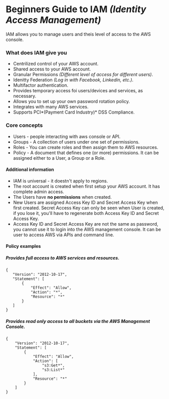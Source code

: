 # Beginners Guide to IAM *(Identity Access Management)*

IAM allows you to manage users and theis level of access to the AWS console.

### What does IAM give you
 - Centrilized control of your AWS account.
 - Shared access to your AWS account.
 - Granular Permissions *(Different level of access for different users)*.
 - Idenitty Federation *(Log in with Facebook, Linkedin, etc.)*.
 - Multifactor authentication.
 - Provides temporary access foi users/devices and services, as necessary.
 - Allows you to set up your own password rotation policy.
 - Integrates with many AWS services.
 - Supports PCI*(Payment Card Industry)* DSS Compliance.

### Core concepts
 - Users - people interacting with aws console or API.
 - Groups - A collection of users under one set of permissions.
 - Roles - You can create roles and then assign them to AWS resources.
 - Policy - A document that defines one (or more) permissions. It can be assigned either to a User, a Group or a Role.

#### Additional information
 - IAM is universal - it doestn't apply to regions.
 - The root account is created when first setup your AWS account. It has complete admin access.
 - The Users have **no permissions** when created.
 - New Users are assigned Access Key ID and Secret Access Key when first created. Secret Access Key can only be seen when User is created, if you lose it, you'll have to regenerate both Access Key ID and Secret Access Key.
 - Access Key ID and Secret Access Key are not the same as password, you cannot use it to login into the AWS management console. It can be user to access AWS via APIs and command line.

#### Policy examples

##### Provides full access to AWS services and resources. 
 ```
{
    "Version": "2012-10-17",
    "Statement": [
        {
            "Effect": "Allow",
            "Action": "*",
            "Resource": "*"
        }
    ]
}
```

##### Provides read only access to all buckets via the AWS Management Console. 
```
{
    "Version": "2012-10-17",
    "Statement": [
        {
            "Effect": "Allow",
            "Action": [
                "s3:Get*",
                "s3:List*"
            ],
            "Resource": "*"
        }
    ]
}
```